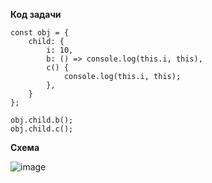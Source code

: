 **Код задачи**

```
const obj = {
    child: {
        i: 10,
        b: () => console.log(this.i, this),
        c() {
            console.log(this.i, this);
        },
    }
};

obj.child.b();
obj.child.c();
```

**Схема**

![image](https://github.com/AlinaLaniuk/interview/assets/101401177/f8e61ed5-2001-4c50-a3de-7313cf648b2d)
